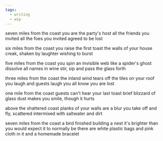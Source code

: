 ```yaml
---
tags:
  - writing
  - wip
---
```

seven miles from the coast
you are the party's host
all the friends you invited
all the foes you invited
agreed to be lost

six miles from the coast
you raise the first toast
the walls of your house
creak, shaken by laughter
wishing to burst

five miles from the coast
you spin an invisible web
like a spider's ghost
dissolve all names in wine
stir, sip and pass the glass forth

three miles from the coast
the inland wind tears off
the tiles on your roof
you laugh and guests laugh
you all know you are lost

one mile from the coast
guests can't hear your last toast
brief blizzard of glass dust
makes you smile, though it hurts

above the shattered coast
planks of your walls are a blur
you take off and fly, scattered
intermixed with saltwater and dirt

seven miles from the coast
a bird finished building a nest
it's brighter than you would expect it to normally be
there are white plastic bags and pink cloth in it
and a homemade bracelet